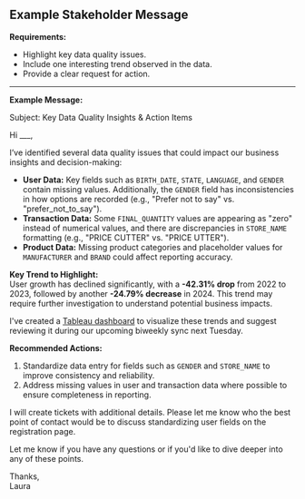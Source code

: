 ## Example Stakeholder Message

**Requirements:**
* Highlight key data quality issues.
* Include one interesting trend observed in the data.
* Provide a clear request for action.
---
**Example Message:** 

Subject: Key Data Quality Insights & Action Items

Hi ___,

I’ve identified several data quality issues that could impact our business insights and decision-making:

- **User Data:** Key fields such as `BIRTH_DATE`, `STATE`, `LANGUAGE`, and `GENDER` contain missing values. Additionally, the `GENDER` field has inconsistencies in how options are recorded (e.g., "Prefer not to say" vs. "prefer_not_to_say").  
- **Transaction Data:** Some `FINAL_QUANTITY` values are appearing as "zero" instead of numerical values, and there are discrepancies in `STORE_NAME` formatting (e.g., "PRICE CUTTER" vs. "PRICE UTTER").  
- **Product Data:** Missing product categories and placeholder values for `MANUFACTURER` and `BRAND` could affect reporting accuracy.  

**Key Trend to Highlight:**  
User growth has declined significantly, with a **-42.31% drop** from 2022 to 2023, followed by another **-24.79% decrease** in 2024. This trend may require further investigation to understand potential business impacts.

I've created a [Tableau dashboard](https://public.tableau.com/views/BusinessDataSummary/UserGrowth?:language=en-US&:sid=&:redirect=auth&:display_count=n&:origin=viz_share_link) to visualize these trends and suggest reviewing it during our upcoming biweekly sync next Tuesday.

**Recommended Actions:**  
1. Standardize data entry for fields such as `GENDER` and `STORE_NAME` to improve consistency and reliability.  
2. Address missing values in user and transaction data where possible to ensure completeness in reporting.  

I will create tickets with additional details. Please let me know who the best point of contact would be to discuss standardizing user fields on the registration page.

Let me know if you have any questions or if you'd like to dive deeper into any of these points.

Thanks,  
Laura
